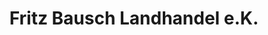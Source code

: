 ---
title: "Fritz Bausch Landhandel e.K."
url: /sachsenheim/fritz-bausch-landhandel-e-k/
shop: Landwirtschaftlich
---